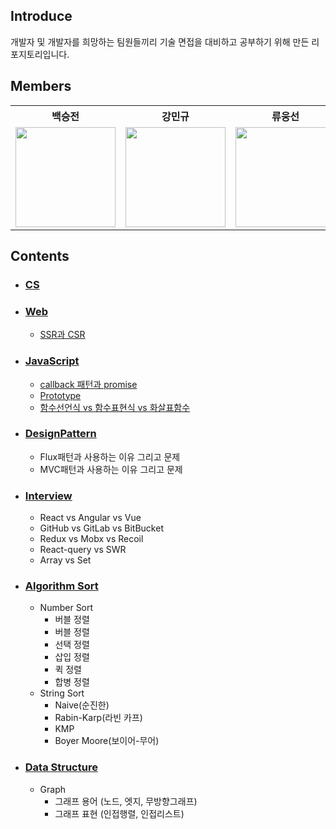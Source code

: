 ## Introduce
개발자 및 개발자를 희망하는 팀원들끼리 기술 면접을 대비하고 공부하기 위해 만든 리포지토리입니다.

## Members
<table>
      <th>백승전</th>
      <th>강민규</th>
      <th>류웅선</th>
      <tr>
        <td>
          <a target="_blank" href="https://github.com/baikseungjeon">
            <img
              width="160px"
              src="https://user-images.githubusercontent.com/85447054/194862402-399ff363-dff1-44c0-8294-5fa6602ab1b4.png"
            />
          </a>
        </td>
        <td>
          <a target="_blank" href="https://github.com/kagrin97">
            <img
              width="160px"
              src="https://user-images.githubusercontent.com/75124028/194712606-04d3ff01-49aa-4154-89a9-448109f21106.jpg"
            />
          </a>
        </td>
        <td>
          <a target="_blank" href="https://github.com/unsnruu">
            <img
              width="160px"
              src="https://avatars.githubusercontent.com/u/59273135?v=4"
            />
          </a>
        </td>
      </tr>
    </table>
    
## Contents
- ### [CS](https://github.com/BaikSeungJeon/Interview/tree/main/CS)
- ### [Web](https://github.com/BaikSeungJeon/Interview/tree/main/Web)
  - [SSR과 CSR](https://github.com/BaikSeungJeon/Interview/blob/main/Web/SSR%EA%B3%BC%20CSR.md)
- ### [JavaScript](https://github.com/BaikSeungJeon/Interview/tree/main/JavaScript)
  - [callback 패턴과 promise](https://github.com/BaikSeungJeon/Interview/blob/main/JavaScript/callback%20%ED%8C%A8%ED%84%B4%EA%B3%BC%20promise.md)
  - [Prototype](https://github.com/BaikSeungJeon/Interview/blob/main/JavaScript/Prototype.md)
  - [함수선언식 vs 함수표현식 vs 화살표함수](https://github.com/BaikSeungJeon/Interview/blob/main/JavaScript/%ED%95%A8%EC%88%98%EC%84%A0%EC%96%B8%EC%8B%9D%20vs%20%ED%95%A8%EC%88%98%ED%91%9C%ED%98%84%EC%8B%9D%20vs%20%ED%99%94%EC%82%B4%ED%91%9C%ED%95%A8%EC%88%98.md)
- ### [DesignPattern](https://github.com/BaikSeungJeon/Interview/tree/main/DesignPattern)
  - Flux패턴과 사용하는 이유 그리고 문제
  - MVC패턴과 사용하는 이유 그리고 문제 
- ### [Interview](https://github.com/BaikSeungJeon/Interview/tree/main/Interview)
  - React vs Angular vs Vue
  - GitHub vs GitLab vs BitBucket 
  - Redux vs Mobx vs Recoil
  - React-query vs SWR
  - Array vs Set
- ### [Algorithm Sort](https://github.com/BaikSeungJeon/Interview/tree/main/Algorithm%20Sort)
  - Number Sort
    - 버블 정렬
    - 버블 정렬
    - 선택 정렬
    - 삽입 정렬
    - 퀵 정렬
    - 합병 정렬
  - String Sort
    - Naive(순진한)
    - Rabin-Karp(라빈 카프)
    - KMP
    - Boyer Moore(보이어-무어)
- ### [Data Structure](https://github.com/BaikSeungJeon/Interview/tree/main/Data%20Structure)
  - Graph
    - 그래프 용어 (노드, 엣지, 무방향그래프)
    - 그래프 표현 (인접행렬, 인접리스트)
